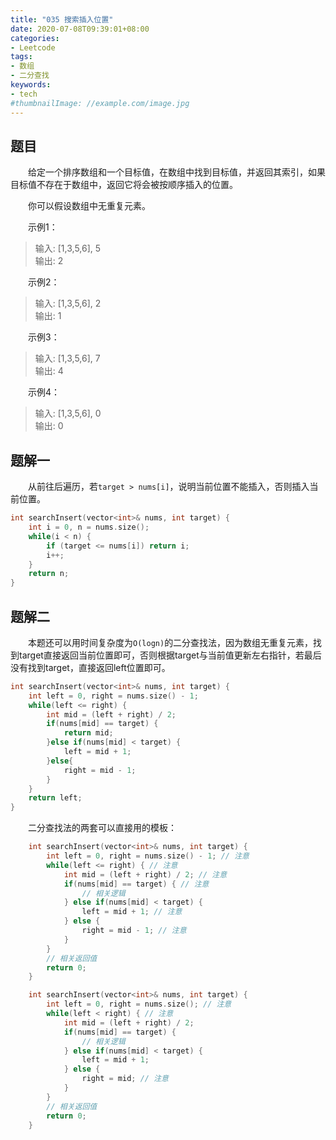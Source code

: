 ```yaml
---
title: "035 搜索插入位置"
date: 2020-07-08T09:39:01+08:00
categories:
- Leetcode
tags:
- 数组
- 二分查找
keywords:
- tech
#thumbnailImage: //example.com/image.jpg
---
```


<!--more-->
## 题目
　　给定一个排序数组和一个目标值，在数组中找到目标值，并返回其索引，如果目标值不存在于数组中，返回它将会被按顺序插入的位置。

　　你可以假设数组中无重复元素。

　　示例1：
> 输入: [1,3,5,6], 5  
> 输出: 2

　　示例2：
> 输入: [1,3,5,6], 2  
> 输出: 1

　　示例3：
> 输入: [1,3,5,6], 7  
> 输出: 4

　　示例4：
> 输入: [1,3,5,6], 0  
> 输出: 0

## 题解一
　　从前往后遍历，若`target > nums[i]`，说明当前位置不能插入，否则插入当前位置。

```cpp
int searchInsert(vector<int>& nums, int target) {
    int i = 0, n = nums.size();
    while(i < n) {
        if (target <= nums[i]) return i;
        i++;
    }
    return n;
}
```

## 题解二
　　本题还可以用时间复杂度为`O(logn)`的二分查找法，因为数组无重复元素，找到target直接返回当前位置即可，否则根据target与当前值更新左右指针，若最后没有找到target，直接返回left位置即可。

```cpp
int searchInsert(vector<int>& nums, int target) {
    int left = 0, right = nums.size() - 1;
    while(left <= right) {
        int mid = (left + right) / 2;
        if(nums[mid] == target) {
            return mid;
        }else if(nums[mid] < target) {
            left = mid + 1;
        }else{
            right = mid - 1;
        }
    }
    return left;
}
```

　　二分查找法的两套可以直接用的模板：
```cpp
    int searchInsert(vector<int>& nums, int target) {
        int left = 0, right = nums.size() - 1; // 注意
        while(left <= right) { // 注意
            int mid = (left + right) / 2; // 注意
            if(nums[mid] == target) { // 注意
                // 相关逻辑
            } else if(nums[mid] < target) {
                left = mid + 1; // 注意
            } else {
                right = mid - 1; // 注意
            }
        }
        // 相关返回值
        return 0;
    }
```

```cpp
    int searchInsert(vector<int>& nums, int target) {
        int left = 0, right = nums.size(); // 注意
        while(left < right) { // 注意
            int mid = (left + right) / 2;
            if(nums[mid] == target) {
                // 相关逻辑
            } else if(nums[mid] < target) {
                left = mid + 1;
            } else {
                right = mid; // 注意
            }
        }
        // 相关返回值
        return 0;
    }
```